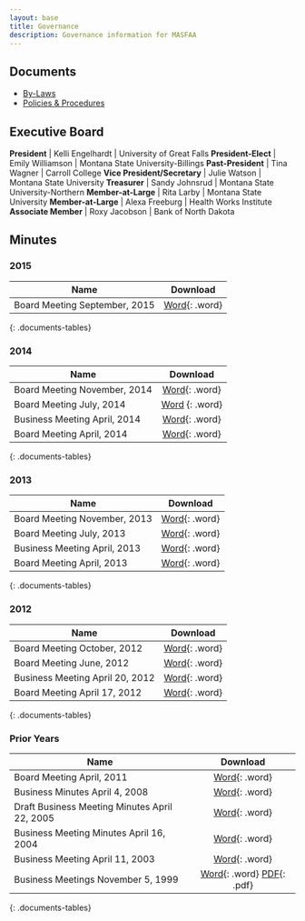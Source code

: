 ```yaml
---
layout: base
title: Governance
description: Governance information for MASFAA
---
```


## Documents

* [By-Laws](bylaws/)
* [Policies & Procedures](policies/)

## Executive Board

**President**                | Kelli Engelhardt | University of Great Falls
**President-Elect**          | Emily Williamson | Montana State University-Billings
**Past-President**           | Tina Wagner      | Carroll College
**Vice President/Secretary** | Julie Watson     | Montana State University
**Treasurer**                | Sandy Johnsrud   | Montana State University-Northern
**Member-at-Large**          | Rita Larby       | Montana State University
**Member-at-Large**          | Alexa Freeburg   | Health Works Institute
**Associate Member**         | Roxy Jacobson    | Bank of North Dakota

## Minutes

### 2015

Name                                          | Download
--------------------------------------------- | :------------------------------------------------------------------------------:
Board Meeting September, 2015                 | [Word](minutes/MASFAA%20Board%20Meeting%20Minutes%2009%2018%202015.docx){: .word}
{: .documents-tables}

### 2014

Name                                          | Download
--------------------------------------------- | :------------------------------------------------------------------------------:
Board Meeting November, 2014                  | [Word](minutes/11-05-14-masfaa-board-meeting-minutes.docx){: .word}
Board Meeting July, 2014                      | [Word](minutes/7-9-14-masfaa-board-meeting-minutes.docx) {: .word}
Business Meeting April, 2014                  | [Word](minutes/4-25-14-masfaa-business-meeting%20notes.docx){: .word}
Board Meeting April, 2014                     | [Word](minutes/4-23-14-masfaa-board-meeting%20minutes.docx){: .word}
{: .documents-tables}

### 2013

Name                                          | Download
--------------------------------------------- | :------------------------------------------------------------------------------:
Board Meeting November, 2013                  | [Word](minutes/nov1masfaa-board-meeting.docx){: .word}
Board Meeting July, 2013                      | [Word](minutes/july25masfaa-board-meeting.docx){: .word}
Business Meeting April, 2013                  | [Word](minutes/masfaa-2013-business-meeting-minutes-2.doc){: .word}
Board Meeting April, 2013                     | [Word](minutes/april-17-masfaa-board-meeting.doc){: .word}
{: .documents-tables}

### 2012

Name                                          | Download
--------------------------------------------- | :------------------------------------------------------------------------------:
Board Meeting October, 2012                   | [Word](minutes/masfaa-board-meeting-minutes-october-2012.doc){: .word}
Board Meeting June, 2012                      | [Word](minutes/MASFAA%20Board%20Meeting%20June%202012%20Minutes.docx){: .word}
Business Meeting April 20, 2012               | [Word](minutes/MASFAA%20Business%20Meeting%204_20_2012.doc){: .word}
Board Meeting April 17, 2012                  | [Word](minutes/MASFAA%20Board%20Meeting%204_17_2012.doc){: .word}
{: .documents-tables}

### Prior Years

Name                                          | Download
--------------------------------------------- | :------------------------------------------------------------------------------:
Board Meeting April, 2011                     | [Word](minutes/masfaa-april-2011-business-meeting-minutes.doc){: .word}
Business Minutes April 4, 2008                | [Word](minutes/MASFAA_Business_Meeting_42008.doc){: .word}
Draft Business Meeting Minutes April 22, 2005 | [Word](minutes/masfaa_business_meeting_4_05.doc){: .word}
Business Meeting Minutes April 16, 2004       | [Word](minutes/MASFAA_Business_Meeting_4_16_04.doc){: .word}
Business Meeting April 11, 2003               | [Word](minutes/MASFAA_spring_03_Business_Meeting.doc){: .word}
Business Meetings November 5, 1999            | [Word](minutes/MASFAA1199.doc){: .word} [PDF](minutes/MASFAA1199.pdf){: .pdf}
{: .documents-tables}

